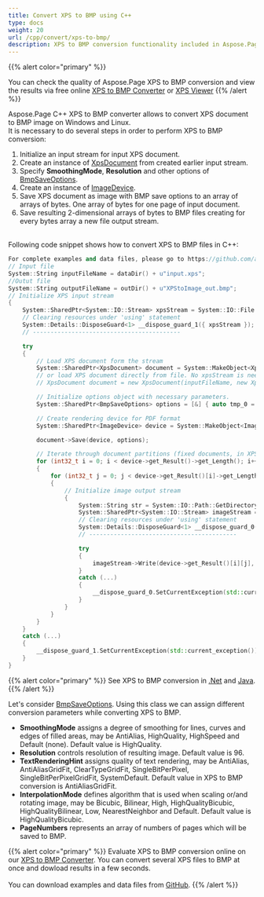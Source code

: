 ```yaml
---
title: Convert XPS to BMP using C++
type: docs
weight: 20
url: /cpp/convert/xps-to-bmp/
description: XPS to BMP conversion functionality included in Aspose.Page API solution for C++ is described and illustrated with the code snippets here.
---
```


{{% alert color="primary" %}} 

You can check the quality of Aspose.Page XPS to BMP conversion and view the results via free online <a nofollow href="https://products.aspose.app/page/conversion/xps-to-bmp">XPS to BMP Converter</a>
or <a nofollow href="https://products.aspose.app/page/viewer/xps">XPS Viewer</a> {{% /alert %}}

Aspose.Page C++ XPS to BMP converter allows to convert XPS document to BMP image on Windows and Linux.
<br>It is necessary to do several steps in order to perform XPS to BMP conversion:
1. Initialize an input stream for input XPS document.
2. Create an instance of [XpsDocument](https://reference.aspose.com/page/cpp/class/aspose.page.x_p_s.xps_document) from created earlier input stream.
4. Specify **SmoothingMode**, **Resolution** and other options of [BmpSaveOptions](https://reference.aspose.com/page/cpp/class/aspose.page.x_p_s.presentation.image.bmp_save_options).
5. Create an instance of [ImageDevice](https://reference.aspose.com/page/cpp/class/aspose.page.x_p_s.presentation.image.image_device).
6. Save XPS document as image with BMP save options to an array of arrays of bytes. One array of bytes for one page of input document.
7. Save resulting 2-dimensional arrays of bytes to BMP files creating for every bytes array a new file output stream.

<br>Following code snippet shows how to convert XPS to BMP files in C++:
<br>
```C++
For complete examples and data files, please go to https://github.com/aspose-page/Aspose.Page-for-C
// Input file
System::String inputFileName = dataDir() + u"input.xps";
//Outut file 
System::String outputFileName = outDir() + u"XPStoImage_out.bmp";
// Initialize XPS input stream
{
	System::SharedPtr<System::IO::Stream> xpsStream = System::IO::File::Open(inputFileName, System::IO::FileMode::Open, System::IO::FileAccess::Read);
	// Clearing resources under 'using' statement
	System::Details::DisposeGuard<1> __dispose_guard_1({ xpsStream });
	// ------------------------------------------

	try
	{
		// Load XPS document form the stream
		System::SharedPtr<XpsDocument> document = System::MakeObject<XpsDocument>(xpsStream, System::MakeObject<XpsLoadOptions>());
		// or load XPS document directly from file. No xpsStream is needed then.
		// XpsDocument document = new XpsDocument(inputFileName, new XpsLoadOptions());

		// Initialize options object with necessary parameters.
		System::SharedPtr<BmpSaveOptions> options = [&] { auto tmp_0 = System::MakeObject<BmpSaveOptions>(); tmp_0->set_SmoothingMode(System::Drawing::Drawing2D::SmoothingMode::HighQuality); tmp_0->set_Resolution(300); tmp_0->set_PageNumbers(System::MakeArray<int32_t>({ 1, 2, 6 })); return tmp_0; }();

		// Create rendering device for PDF format
		System::SharedPtr<ImageDevice> device = System::MakeObject<ImageDevice>();

		document->Save(device, options);

		// Iterate through document partitions (fixed documents, in XPS terms)
		for (int32_t i = 0; i < device->get_Result()->get_Length(); i++)
		{
			for (int32_t j = 0; j < device->get_Result()[i]->get_Length(); j++)
			{
				// Initialize image output stream
				{
					System::String str = System::IO::Path::GetDirectoryName(outputFileName) + u"\\" + System::IO::Path::GetFileNameWithoutExtension(outputFileName) + u"_" + (i + 1) + u"_" + (j + 1) + System::IO::Path::GetExtension(outputFileName);
					System::SharedPtr<System::IO::Stream> imageStream = System::IO::File::Open(str, System::IO::FileMode::Create, System::IO::FileAccess::Write);
					// Clearing resources under 'using' statement
					System::Details::DisposeGuard<1> __dispose_guard_0({ imageStream });
					// ------------------------------------------

					try
					{
						imageStream->Write(device->get_Result()[i][j], 0, device->get_Result()[i][j]->get_Length());
					}
					catch (...)
					{
						__dispose_guard_0.SetCurrentException(std::current_exception());
					}
				}
			}
		}
	}
	catch (...)
	{
		__dispose_guard_1.SetCurrentException(std::current_exception());
	}
}
```
{{% alert color="primary" %}}
See XPS to BMP conversion in [.Net](/page/net/convert/xps-to-bmp/) and [Java](/page/java/convert/xps-to-bmp/).
{{% /alert %}}

Let's consider [BmpSaveOptions](https://reference.aspose.com/page/cpp/class/aspose.page.x_p_s.presentation.image.bmp_save_options). Using this class we can assign different conversion parameters while converting XPS to BMP.
<br>
- **SmoothingMode** assigns a degree of smoothing for lines, curves and edges of filled areas, may be AntiAlias, HighQuality, HighSpeed and Default (none). Default value is HighQuality.
- **Resolution** controls resolution of resulting image. Default value is 96.
- **TextRenderingHint** assigns quality of text rendering, may be AntiAlias, AntiAliasGridFit, ClearTypeGridFit, SingleBitPerPixel, SingleBitPerPixelGridFit, SystemDefault. Default value in XPS to BMP conversion is AntiAliasGridFit.
- **InterpolationMode** defines algorithm that is used when scaling or/and rotating image, may be Bicubic, Bilinear, High, HighQualityBicubic, HighQualityBilinear, Low, NearestNeighbor and Default. Default value is HighQualityBicubic.
- **PageNumbers** represents an array of numbers of pages which will be saved to BMP.

{{% alert color="primary" %}} 
Evaluate XPS to BMP conversion online on our <a nofollow href="https://products.aspose.app/page/conversion/xps-to-bmp">XPS to BMP Converter</a>. You can convert several XPS files to BMP at once and dowload results in a few seconds.
<br>
<br>
You can download examples and data files from [GitHub](https://github.com/aspose-page/Aspose.Page-for-C). {{% /alert %}} 
